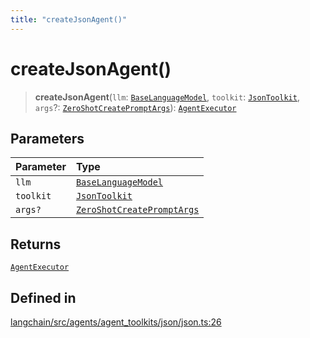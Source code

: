 ```yaml
---
title: "createJsonAgent()"
---
```


# createJsonAgent()

> **createJsonAgent**(`llm`: [`BaseLanguageModel`](../../base_language/classes/BaseLanguageModel.md), `toolkit`: [`JsonToolkit`](../classes/JsonToolkit.md), `args`?: [`ZeroShotCreatePromptArgs`](../interfaces/ZeroShotCreatePromptArgs.md)): [`AgentExecutor`](../classes/AgentExecutor.md)

## Parameters

| Parameter | Type                                                                    |
| :-------- | :---------------------------------------------------------------------- |
| `llm`     | [`BaseLanguageModel`](../../base_language/classes/BaseLanguageModel.md) |
| `toolkit` | [`JsonToolkit`](../classes/JsonToolkit.md)                              |
| `args?`   | [`ZeroShotCreatePromptArgs`](../interfaces/ZeroShotCreatePromptArgs.md) |

## Returns

[`AgentExecutor`](../classes/AgentExecutor.md)

## Defined in

[langchain/src/agents/agent_toolkits/json/json.ts:26](https://github.com/hwchase17/langchainjs/blob/ddf2996/langchain/src/agents/agent_toolkits/json/json.ts#L26)
